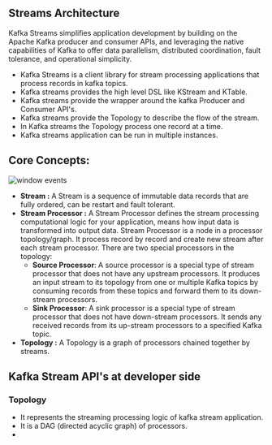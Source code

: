 ## Streams Architecture

Kafka Streams simplifies application development by building on the Apache Kafka producer and consumer APIs, and leveraging the native capabilities of Kafka to offer data parallelism, distributed coordination, fault tolerance, and operational simplicity.

 - Kafka Streams is a client library for stream processing applications that process records in kafka topics.
 - Kafka streams provides the high level DSL like KStream and KTable.
 - Kafka streams provide the wrapper around the kafka Producer and Consumer API's.
 - Kafka streams provide the Topology to describe the flow of the stream.
 - In Kafka streams the Topology process one record at a time.
 - Kafka streams application can be run in multiple instances. 

## Core Concepts:

 
![window events](https://github.com/gurditsingh/blog/blob/gh-pages/_screenshots/kafka-topology.png?raw=true) 
 - **Stream :** A Stream is a sequence of immutable data records that are fully ordered, can be restart and fault tolerant.
 - **Stream Processor :** A Stream Processor defines the stream processing computational logic for your application, means how input data is transformed into output data. Stream Processor is a node in a processor topology/graph. It process record by record and create new stream after each stream processor. There are two special processors in the topology:
	-   **Source Processor**: A source processor is a special type of  stream processor that does not have any upstream processors. It produces an input stream to its topology from one or multiple Kafka topics by consuming records from these topics and forward them to its down-stream processors.
	-   **Sink Processor**: A sink processor is a special type of stream processor that does not have down-stream processors. It sends any received records from its up-stream processors to a specified Kafka topic.
- **Topology :** A Topology is a graph of processors chained together by streams.


## Kafka Stream API's at developer side

### Topology

 - It represents the streaming processing logic of kafka stream application.
 - It is a DAG (directed acyclic graph) of processors.
 - 

<!--stackedit_data:
eyJoaXN0b3J5IjpbODI5ODAzNjA5LDYzOTUzNTAwMCwxNjM2OD
g5MDUyLC02NzYyMTM5NjYsLTEwODgyMTQ1NTQsLTExMTM1NjM4
MjYsLTE5NDQ2Nzc0NDAsMTY3Mjg4MzczMSwtNzQ1NTg0NzEzLC
02NDcyOTk2NzgsNDA4MjAzNDg2LC0xOTQ4NDUzOTY1LDY2MzUz
NDg2OCwzNjA0ODA2ODAsMTAxODEwMDIxMywxNTYyNzc1NTY3LD
U0NTExNjMyMywxNjkzMzg5NjU5LC0zNTkxNDUzNTksNDc2NDM1
MDQ3XX0=
-->
